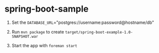 spring-boot-sample
==================

1.  Set the `DATABASE_URL`="postgres://username:password@hostname/db"

2.  Run `mvn package` to create `target/spring-boot-example-1.0-SNAPSHOT.war`

3.  Start the app with `foreman start`

